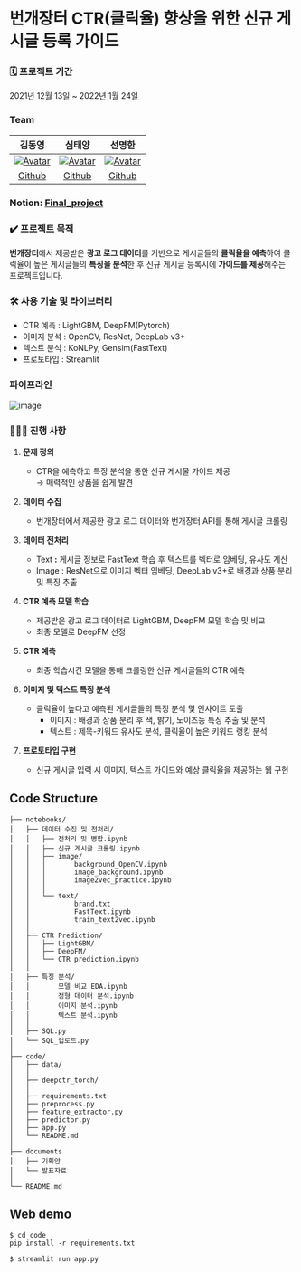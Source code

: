 # 번개장터 CTR(클릭율) 향상을 위한 신규 게시글 등록 가이드

### 🗓️ 프로젝트 기간
2021년 12월 13일 ~ 2022년 1월 24일
### Team
|                            김동영                            |                            심태양                            |                            선명한                            |
| :----------------------------------------------------------: | :----------------------------------------------------------: | :----------------------------------------------------------: |
| [![Avatar](https://avatars.githubusercontent.com/u/89237850?v=4)](https://github.com/dongyoung0) | [![Avatar](https://avatars.githubusercontent.com/u/89237873?v=4)](https://github.com/taeyang1224) | [![Avatar](https://avatars.githubusercontent.com/u/89237880?v=4)](https://github.com/Sunmyunghan) |
| [Github](https://github.com/dongyoung0) | [Github](https://github.com/taeyang1224) | [Github](https://github.com/Sunmyunghan) |

### Notion: [Final_project](https://www.notion.so/SSAC-Final_Project_3-2d335c0493614a0d87c78fa52a0ee01c)

### ✔️ 프로젝트 목적
**번개장터**에서 제공받은 **광고 로그 데이터**를 기반으로 게시글들의 **클릭율을 예측**하여 클릭율이 높은 게시글들의 **특징을 분석**한 후 신규 게시글 등록시에 **가이드를 제공**해주는 프로젝트입니다.

### 🛠️ 사용 기술 및 라이브러리
- CTR 예측 : LightGBM, DeepFM(Pytorch)
- 이미지 분석 : OpenCV, ResNet, DeepLab v3+
- 텍스트 분석 : KoNLPy, Gensim(FastText)
- 프로토타입 : Streamlit

### 파이프라인

![image](https://user-images.githubusercontent.com/89237850/151507927-8e9942b4-72b5-4b9e-a3d1-23b163eadcfd.png)

### 🏃🏻‍♂️ 진행 사항

1. **문제 정의**
    - CTR을 예측하고 특징 분석을 통한 신규 게시물 가이드 제공   
      → 매력적인 상품을 쉽게 발견
2.  **데이터 수집** 
    - 번개장터에서 제공한 광고 로그 데이터와 번개장터 API를 통해 게시글 크롤링  
     
3.  **데이터 전처리**
    - Text **:** 게시글 정보로 FastText 학습 후 텍스트를 벡터로 임베딩, 유사도 계산
    - Image : ResNet으로 이미지 벡터 임베딩, DeepLab v3+로 배경과 상품 분리 및 특징 추출  
    
4.  **CTR 예측 모델 학습** 
    - 제공받은 광고 로그 데이터로 LightGBM, DeepFM 모델 학습 및 비교
    - 최종 모델로 DeepFM 선정  
     
5.  **CTR 예측** 
    - 최종 학습시킨 모델을 통해 크롤링한 신규 게시글들의 CTR 예측  
     
6.  **이미지 및 텍스트 특징 분석** 
    - 클릭율이 높다고 예측된 게시글들의 특징 분석 및 인사이트 도출
        - 이미지 : 배경과 상품 분리 후 색, 밝기, 노이즈등 특징 추출 및 분석
        - 텍스트 : 제목-키워드 유사도 분석, 클릭율이 높은 키워드 랭킹 분석   
        
7.  **프로토타입 구현** 
    - 신규 게시글 입력 시 이미지, 텍스트 가이드와 예상 클릭율을 제공하는 웹 구현


## Code Structure
```
├── notebooks/
│   ├── 데이터 수집 및 전처리/
│   │   ├── 전처리 및 병합.ipynb
│   │   ├── 신규 게시글 크롤링.ipynb
│   │   ├── image/
│   │   │       background_OpenCV.ipynb
│   │   │       image_background.ipynb
│   │   │       image2vec_practice.ipynb
│   │   │
│   │   └── text/
│   │           brand.txt
│   │           FastText.ipynb
│   │           train_text2vec.ipynb
│   │
│   ├── CTR Prediction/
│   │   ├── LightGBM/
│   │   ├── DeepFM/
│   │   └── CTR prediction.ipynb
│   │
│   ├── 특징 분석/
│   │       모델 비교 EDA.ipynb
│   │       정형 데이터 분석.ipynb
│   │       이미지 분석.ipynb
│   │       텍스트 분석.ipynb
│   │
│   ├── SQL.py
│   └── SQL_업로드.py
│
├── code/
│   ├── data/
│   │
│   ├── deepctr_torch/
│   │
│   ├── requirements.txt
│   ├── preprocess.py
│   ├── feature_extractor.py
│   ├── predictor.py
│   ├── app.py
│   └── README.md
│
├── documents
│   ├── 기획안
│   └── 발표자료
│
└── README.md
```


## Web demo
```
$ cd code
pip install -r requirements.txt
```

```
$ streamlit run app.py
```

